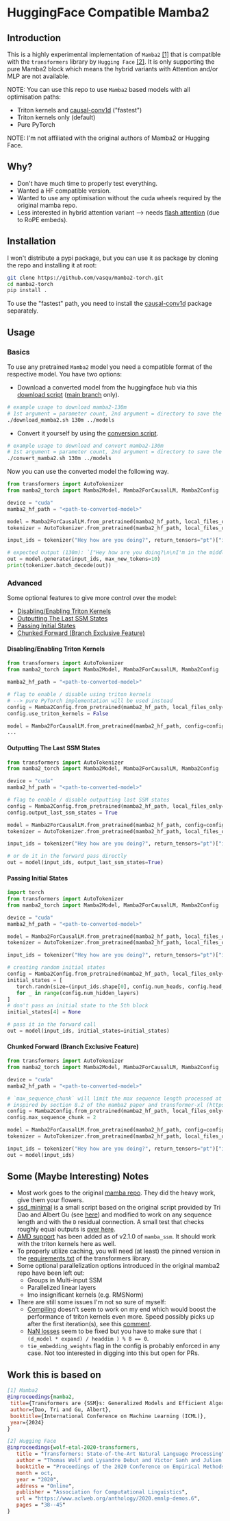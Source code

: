 # HuggingFace Compatible Mamba2


## Introduction

 This is a highly experimental implementation of `Mamba2` [[1]](#work-this-is-based-on) that is compatible with the `transformers` library by `Hugging Face` [[2]](#work-this-is-based-on). It is only supporting the pure Mamba2 block which means the hybrid variants with Attention and/or MLP are not available.  

NOTE: You can use this repo to use `Mamba2` based models with all optimisation paths:
- Triton kernels and [causal-conv1d](https://github.com/Dao-AILab/causal-conv1d) ("fastest")
- Triton kernels only (default) 
- Pure PyTorch

NOTE: I'm not affiliated with the original authors of Mamba2 or Hugging Face.


## Why?
- Don't have much time to properly test everything.
- Wanted a HF compatible version.
- Wanted to use any optimisation without the cuda wheels required by the original mamba repo.
- Less interested in hybrid attention variant --> needs [flash  attention](https://github.com/Dao-AILab/flash-attention) (due to RoPE embeds).


## Installation
I won't distribute a pypi package, but you can use it as package by cloning the repo and installing it at root:
```bash
git clone https://github.com/vasqu/mamba2-torch.git
cd mamba2-torch
pip install .
``` 
To use the "fastest" path, you need to install the [causal-conv1d](https://github.com/Dao-AILab/causal-conv1d) package separately.

## Usage
### Basics
To use any pretrained `Mamba2` model you need a compatible format of the respective model. You have two options:
- Download a converted model from the huggingface hub via this [download script](./scripts/download_mamba2.sh) ([main branch](https://github.com/vasqu/mamba2-torch/tree/main) only).
```bash
# example usage to download mamba2-130m
# 1st argument = parameter count, 2nd argument = directory to save the converted model to
./download_mamba2.sh 130m ../models
```
- Convert it yourself by using the [conversion script](./scripts/convert_mamba2.sh).
```bash
# example usage to download and convert mamba2-130m
# 1st argument = parameter count, 2nd argument = directory to save the converted model to
./convert_mamba2.sh 130m ../models
```

Now you can use the converted model the following way.
```python
from transformers import AutoTokenizer
from mamba2_torch import Mamba2Model, Mamba2ForCausalLM, Mamba2Config

device = "cuda"
mamba2_hf_path = "<path-to-converted-model>"

model = Mamba2ForCausalLM.from_pretrained(mamba2_hf_path, local_files_only=True).to(device)
tokenizer = AutoTokenizer.from_pretrained(mamba2_hf_path, local_files_only=True)

input_ids = tokenizer("Hey how are you doing?", return_tensors="pt")["input_ids"].to(device)

# expected output (130m): `["Hey how are you doing?\n\nI'm in the middle of a project"]`
out = model.generate(input_ids, max_new_tokens=10)
print(tokenizer.batch_decode(out))
```

### Advanced
Some optional features to give more control over the model:
- [Disabling/Enabling Triton Kernels](#disablingenabling-triton-kernels)
- [Outputting The Last SSM States](#outputting-the-last-ssm-states)
- [Passing Initial States](#passing-initial-states)
- [Chunked Forward (Branch Exclusive Feature)](#chunked-forward-branch-exclusive-feature)

#### Disabling/Enabling Triton Kernels
```python
from transformers import AutoTokenizer
from mamba2_torch import Mamba2Model, Mamba2ForCausalLM, Mamba2Config

mamba2_hf_path = "<path-to-converted-model>"

# flag to enable / disable using triton kernels
# --> pure PyTorch implementation will be used instead
config = Mamba2Config.from_pretrained(mamba2_hf_path, local_files_only=True)
config.use_triton_kernels = False

model = Mamba2ForCausalLM.from_pretrained(mamba2_hf_path, config=config, local_files_only=True)
...
```

#### Outputting The Last SSM States
```python
from transformers import AutoTokenizer
from mamba2_torch import Mamba2Model, Mamba2ForCausalLM, Mamba2Config

device = "cuda"
mamba2_hf_path = "<path-to-converted-model>"

# flag to enable / disable outputting last SSM states
config = Mamba2Config.from_pretrained(mamba2_hf_path, local_files_only=True)
config.output_last_ssm_states = True

model = Mamba2ForCausalLM.from_pretrained(mamba2_hf_path, config=config, local_files_only=True).to(device)
tokenizer = AutoTokenizer.from_pretrained(mamba2_hf_path, local_files_only=True)

input_ids = tokenizer("Hey how are you doing?", return_tensors="pt")["input_ids"].to(device)

# or do it in the forward pass directly 
out = model(input_ids, output_last_ssm_states=True)
```

#### Passing Initial States
 ```python
import torch
from transformers import AutoTokenizer
from mamba2_torch import Mamba2Model, Mamba2ForCausalLM, Mamba2Config

device = "cuda"
mamba2_hf_path = "<path-to-converted-model>"

model = Mamba2ForCausalLM.from_pretrained(mamba2_hf_path, local_files_only=True).to(device)
tokenizer = AutoTokenizer.from_pretrained(mamba2_hf_path, local_files_only=True)

input_ids = tokenizer("Hey how are you doing?", return_tensors="pt")["input_ids"].to(device)

# creating random initial states
config = Mamba2Config.from_pretrained(mamba2_hf_path, local_files_only=True)
initial_states = [
    torch.randn(size=(input_ids.shape[0], config.num_heads, config.head_dim, config.state_size)).to("cuda") 
    for _ in range(config.num_hidden_layers)
]
# don't pass an initial state to the 5th block
initial_states[4] = None

# pass it in the forward call 
out = model(input_ids, initial_states=initial_states)
```

#### Chunked Forward (Branch Exclusive Feature)
 ```python
from transformers import AutoTokenizer
from mamba2_torch import Mamba2Model, Mamba2ForCausalLM, Mamba2Config

device = "cuda"
mamba2_hf_path = "<path-to-converted-model>"

# `max_sequence_chunk` will limit the max sequence length processed at once during the SSD block
# inspired by section 8.2 of the mamba2 paper and transformer-xl (https://arxiv.org/pdf/1901.02860)
config = Mamba2Config.from_pretrained(mamba2_hf_path, local_files_only=True)
config.max_sequence_chunk = 2

model = Mamba2ForCausalLM.from_pretrained(mamba2_hf_path, config=config, local_files_only=True).to(device)
tokenizer = AutoTokenizer.from_pretrained(mamba2_hf_path, local_files_only=True)

input_ids = tokenizer("Hey how are you doing?", return_tensors="pt")["input_ids"].to(device) 
out = model(input_ids)
```


## Some (Maybe Interesting) Notes
- Most work goes to the original [mamba repo](https://github.com/state-spaces/mamba). They did the heavy work, give them your flowers.
- [ssd_minimal](./tests/ssd_minimal.py) is a small script based on the original script provided by Tri Dao and Albert Gu (see [here](https://github.com/state-spaces/mamba/blob/main/mamba_ssm/modules/ssd_minimal.py)) and modified to work on any sequence length and with the `D` residual connection. A small test that checks roughly equal outputs is [over here](./tests/TestSSDMinimal.py).
- [AMD support](https://github.com/state-spaces/mamba/pull/359) has been added as of v2.1.0 of `mamba_ssm`. It should work with the triton kernels here as well.
- To properly utilize caching, you will need (at least) the pinned version in the [requirements.txt](requirements.txt) of the transformers library.
- Some optional parallelization options introduced in the original mamba2 repo have been left out:
    - Groups in Multi-input SSM
    - Parallelized linear layers
    - Imo insignificant kernels (e.g. RMSNorm)
- There are still some issues I'm not so sure of myself:
    - [Compiling](https://github.com/vasqu/mamba2-torch/issues/1#issue-2349175830) doesn't seem to work on my end which would boost the performance of triton kernels even more. Speed possibly picks up after the first iteration(s), see this [comment](https://github.com/state-spaces/mamba/issues/389#issuecomment-2171755306).
    - [NaN losses](https://github.com/vasqu/mamba2-torch/issues/2#issue-2349255152) seem to be fixed but you have to make sure that `( (d_model * expand) / headdim ) % 8 == 0`.
    - `tie_embedding_weights` flag in the config is probably enforced in any case. Not too interested in digging into this but open for PRs.


## Work this is based on
 ```bibtex
[1] Mamba2
@inproceedings{mamba2,
  title={Transformers are {SSM}s: Generalized Models and Efficient Algorithms Through Structured State Space Duality},
  author={Dao, Tri and Gu, Albert},
  booktitle={International Conference on Machine Learning (ICML)},
  year={2024}
}

[2] Hugging Face
@inproceedings{wolf-etal-2020-transformers,
    title = "Transformers: State-of-the-Art Natural Language Processing",
    author = "Thomas Wolf and Lysandre Debut and Victor Sanh and Julien Chaumond and Clement Delangue and Anthony Moi and Pierric Cistac and Tim Rault and Rémi Louf and Morgan Funtowicz and Joe Davison and Sam Shleifer and Patrick von Platen and Clara Ma and Yacine Jernite and Julien Plu and Canwen Xu and Teven Le Scao and Sylvain Gugger and Mariama Drame and Quentin Lhoest and Alexander M. Rush",
    booktitle = "Proceedings of the 2020 Conference on Empirical Methods in Natural Language Processing: System Demonstrations",
    month = oct,
    year = "2020",
    address = "Online",
    publisher = "Association for Computational Linguistics",
    url = "https://www.aclweb.org/anthology/2020.emnlp-demos.6",
    pages = "38--45"
}
 ```
